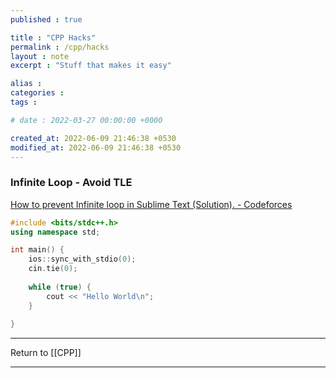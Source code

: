 ```yaml
---
published : true

title : "CPP Hacks"
permalink : /cpp/hacks
layout : note
excerpt : "Stuff that makes it easy"

alias : 
categories : 
tags : 

# date : 2022-03-27 00:00:00 +0000

created_at: 2022-06-09 21:46:38 +0530
modified_at: 2022-06-09 21:46:38 +0530
---
```



### Infinite Loop - Avoid TLE
[How to prevent Infinite loop in Sublime Text (Solution). - Codeforces](https://codeforces.com/blog/entry/65048)

```cpp
#include <bits/stdc++.h>
using namespace std;

int main() {
    ios::sync_with_stdio(0);
    cin.tie(0);
    
    while (true) {
        cout << "Hello World\n";
    }
    
}
```

---

Return to [[CPP]]

---
